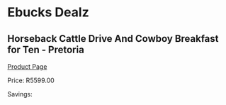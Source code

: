 
# Ebucks Dealz
## Horseback Cattle Drive And Cowboy Breakfast for Ten - Pretoria
[Product Page](https://www.ebucks.com/web/shop/productSelected.do?prodId=265758605&catId=322194367)

Price: R5599.00

Savings: 


	